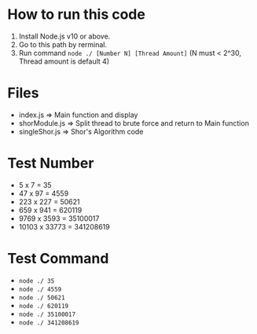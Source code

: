# How to run this code
1. Install Node.js v10 or above.
2. Go to this path by rerminal.
3. Run command `node ./ [Number N] [Thread Amount]` (N must < 2^30, Thread amount is default 4)

# Files
- index.js => Main function and display
- shorModule.js => Split thread to brute force and return to Main function
- singleShor.js => Shor's Algorithm code

# Test Number
- 5 x 7 = 35
- 47 x 97 = 4559
- 223 x 227 = 50621
- 659 x 941 = 620119
- 9769 x 3593 = 35100017
- 10103 x 33773 = 341208619

# Test Command
- `node ./ 35`
- `node ./ 4559`
- `node ./ 50621`
- `node ./ 620119`
- `node ./ 35100017`
- `node ./ 341208619`
